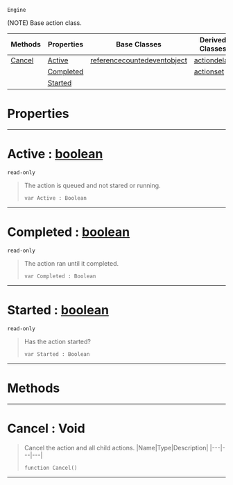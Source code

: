  `Engine`

(NOTE) Base action class.

|Methods|Properties|Base Classes|Derived Classes|
|---|---|---|---|
|[ Cancel](https://plasmaengine.github.io/PlasmaDocs/Plasma1/C++/code_reference/class_reference/action.markdown#cancel-void)|[ Active](https://plasmaengine.github.io/PlasmaDocs/Plasma1/C++/code_reference/class_reference/action.markdown#active-plasma-engine-docum)|[referencecountedeventobject](https://plasmaengine.github.io/PlasmaDocs/Plasma1/C++/code_reference/class_reference/referencecountedeventobject.markdown)|[actiondelay](https://plasmaengine.github.io/PlasmaDocs/Plasma1/C++/code_reference/class_reference/actiondelay.markdown)|
| |[ Completed](https://plasmaengine.github.io/PlasmaDocs/Plasma1/C++/code_reference/class_reference/action.markdown#completed-plasma-engine-do)| |[actionset](https://plasmaengine.github.io/PlasmaDocs/Plasma1/C++/code_reference/class_reference/actionset.markdown)|
| |[ Started](https://plasmaengine.github.io/PlasmaDocs/Plasma1/C++/code_reference/class_reference/action.markdown#started-plasma-engine-docu)| | |


 #  Properties


---  
 #  Active : [boolean](https://plasmaengine.github.io/PlasmaDocs/Plasma1/C++/code_reference/lightning_base_types/boolean.markdown)

 `read-only`

> The action is queued and not stared or running.
> ``` lang=cpp, name=Lightning
> var Active : Boolean


---  
 #  Completed : [boolean](https://plasmaengine.github.io/PlasmaDocs/Plasma1/C++/code_reference/lightning_base_types/boolean.markdown)

 `read-only`

> The action ran until it completed.
> ``` lang=cpp, name=Lightning
> var Completed : Boolean


---  
 #  Started : [boolean](https://plasmaengine.github.io/PlasmaDocs/Plasma1/C++/code_reference/lightning_base_types/boolean.markdown)

 `read-only`

> Has the action started?
> ``` lang=cpp, name=Lightning
> var Started : Boolean


---  
 #  Methods


---  
 #  Cancel : Void

> Cancel the action and all child actions.
> |Name|Type|Description|
> |---|---|---|
> ``` lang=cpp, name=Lightning
> function Cancel()
> ``` 


---  
 

 